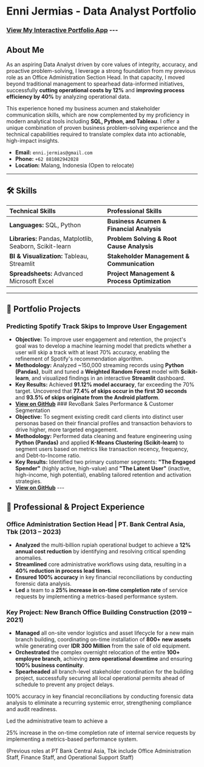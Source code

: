 # Enni Jermias - Data Analyst Portfolio

### [View My Interactive Portfolio App](https://your-streamlit-app-url.streamlit.app/) ---

## About Me

As an aspiring Data Analyst driven by core values of integrity, accuracy, and proactive problem-solving, I leverage a strong foundation from my previous role as an Office Administration Section Head. In that capacity, I moved beyond traditional management to spearhead data-informed initiatives, successfully **cutting operational costs by 12%** and **improving process efficiency by 40%** by analyzing operational data.

This experience honed my business acumen and stakeholder communication skills, which are now complemented by my proficiency in modern analytical tools including **SQL, Python, and Tableau**. I offer a unique combination of proven business problem-solving experience and the technical capabilities required to translate complex data into actionable, high-impact insights.

* **Email:** `enni.jermias@gmail.com`
* **Phone:** `+62 881082942028`
* **Location:** Malang, Indonesia (Open to relocate)

---

## 🛠️ Skills

| Technical Skills | Professional Skills |
| :--- | :--- |
| **Languages:** SQL, Python | **Business Acumen & Financial Analysis** |
| **Libraries:** Pandas, Matplotlib, Seaborn, Scikit-learn | **Problem Solving & Root Cause Analysis** |
| **BI & Visualization:** Tableau, Streamlit | **Stakeholder Management & Communication** |
| **Spreadsheets:** Advanced Microsoft Excel | **Project Management & Process Optimization** |

---

## 📂 Portfolio Projects

### Predicting Spotify Track Skips to Improve User Engagement
* **Objective:** To improve user engagement and retention, the project's goal was to develop a machine learning model that predicts whether a user will skip a track with at least 70% accuracy, enabling the refinement of Spotify's recommendation algorithm.
* **Methodology:** Analyzed ~150,000 streaming records using **Python (Pandas)**, built and tuned a **Weighted Random Forest** model with **Scikit-learn**, and visualized findings in an interactive **Streamlit** dashboard.
* **Key Results:** Achieved **91.12% model accuracy**, far exceeding the 70% target. Uncovered that **77.4% of skips occur in the first 30 seconds** and **93.5% of skips originate from the Android platform**.
* **[View on GitHub](https://github.com/your-username/your-repo-name)** ### RevoBank Sales Performance & Customer Segmentation
* **Objective:** To segment existing credit card clients into distinct user personas based on their financial profiles and transaction behaviors to drive higher, more targeted engagement.
* **Methodology:** Performed data cleaning and feature engineering using **Python (Pandas)** and applied **K-Means Clustering (Scikit-learn)** to segment users based on metrics like transaction recency, frequency, and Debt-to-Income ratio.
* **Key Results:** Identified two primary customer segments: **"The Engaged Spender"** (highly active, high-value) and **"The Latent User"** (inactive, high-income, high potential), enabling tailored retention and activation strategies.
* **[View on GitHub](https://github.com/your-username/your-repo-name)** ---

## 🏢 Professional & Project Experience

### Office Administration Section Head | PT. Bank Central Asia, Tbk (2013 – 2023)
* **Analyzed** the multi-billion rupiah operational budget to achieve a **12% annual cost reduction** by identifying and resolving critical spending anomalies.
* **Streamlined** core administrative workflows using data, resulting in a **40% reduction in process lead times**.
* **Ensured 100% accuracy** in key financial reconciliations by conducting forensic data analysis.
* **Led** a team to a **25% increase in on-time completion rate** of service requests by implementing a metrics-based performance system.

### Key Project: New Branch Office Building Construction (2019 – 2021)
* **Managed** all on-site vendor logistics and asset lifecycle for a new main branch building, coordinating on-time installation of **800+ new assets** while generating over **IDR 300 Million** from the sale of old equipment.
* **Orchestrated** the complex overnight relocation of the entire **100+ employee branch**, achieving **zero operational downtime** and ensuring **100% business continuity**.
* **Spearheaded** all branch-level stakeholder coordination for the building project, successfully securing all local operational permits ahead of schedule to prevent any project delays.

100% accuracy in key financial reconciliations by conducting forensic data analysis to eliminate a recurring systemic error, strengthening compliance and audit readiness.


Led the administrative team to achieve a 

25% increase in the on-time completion rate of internal service requests by implementing a metrics-based performance system.



(Previous roles at PT Bank Central Asia, Tbk include Office Administration Staff, Finance Staff, and Operational Support Staff) 
